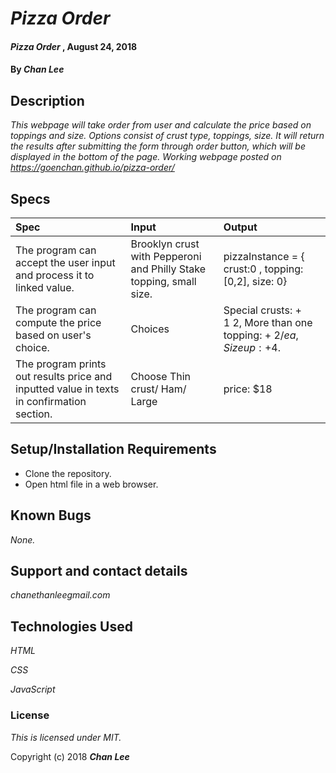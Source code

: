 # _Pizza Order_

#### _Pizza Order_ , August 24, 2018

#### By  _**Chan Lee**_

## Description

_This webpage will take order from user and calculate the price based on toppings and size. Options consist of crust type, toppings, size. It will return the results after submitting the form through order button, which will be displayed in the bottom of the page. Working webpage posted on https://goenchan.github.io/pizza-order/_

## Specs

| Spec | Input | Output |
| :-------------     | :-------------  | :-------------  |
|The program can accept the user input and process it to linked value. |	Brooklyn crust with Pepperoni and Philly Stake topping, small size. |	pizzaInstance = { crust:0 , topping:[0,2], size: 0} |
|The program can compute the price based on user's choice. | Choices |	Special crusts: + $1~$2, More than one topping: + $2/ea, Size up: +$4.|
| The program prints out results price and inputted value in texts in confirmation section. | Choose Thin crust/ Ham/ Large | price: $18 |
## Setup/Installation Requirements

* Clone the repository.
* Open html file in a web browser.

## Known Bugs

_None._

## Support and contact details

_chanethanleegmail.com_

## Technologies Used

_HTML_

_CSS_

_JavaScript_

### License

*This is licensed under MIT.*

Copyright (c) 2018 **_Chan Lee_**
